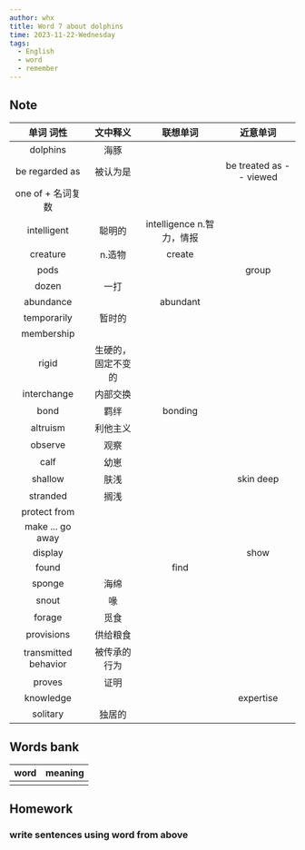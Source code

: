 ```yaml
---
author: whx
title: Word 7 about dolphins
time: 2023-11-22-Wednesday
tags:
  - English
  - word
  - remember
---
```

## Note

|      单词 词性       |      文中释义      |         联想单词          |        近意单词         |
|:--------------------:|:------------------:|:-------------------------:|:-----------------------:|
|       dolphins       |        海豚        |                           |                         |
|    be regarded as    |      被认为是      |                           | be treated as -- viewed |
|  one of + 名词复数   |                    |                           |                         |
|     intelligent      |       聪明的       | intelligence n.智力，情报 |                         |
|       creature       |       n.造物       |          create           |                         |
|         pods         |                    |                           |          group          |
|        dozen         |        一打        |                           |                         |
|      abundance       |                    |         abundant          |                         |
|     temporarily      |       暂时的       |                           |                         |
|      membership      |                    |                           |                         |
|        rigid         | 生硬的，固定不变的 |                           |                         |
|     interchange      |      内部交换      |                           |                         |
|         bond         |        羁绊        |          bonding          |                         |
|       altruism       |      利他主义      |                           |                         |
|       observe        |        观察        |                           |                         |
|         calf         |        幼崽        |                           |                         |
|       shallow        |        肤浅        |                           |        skin deep        |
|       stranded       |        搁浅        |                           |                         |
|     protect from     |                    |                           |                         |
|   make ... go away   |                    |                           |                         |
|       display        |                    |                           |          show           |
|        found         |                    |           find            |                         |
|        sponge        |        海绵        |                           |                         |
|        snout         |         喙         |                           |                         |
|        forage        |        觅食        |                           |                         |
|      provisions      |      供给粮食      |                           |                         |
| transmitted behavior |    被传承的行为    |                           |                         |
|        proves        |        证明        |                           |                         |
|      knowledge       |                    |                           |        expertise        |
|       solitary       | 独居的                   |                           |                         |

## Words bank

| word | meaning |
| :----: | :------- |
|      |         |
## Homework

### write sentences using word from above
